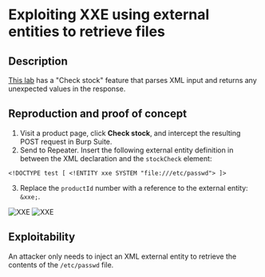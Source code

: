# Exploiting XXE using external entities to retrieve files

## Description

[This lab](https://portswigger.net/web-security/xxe/lab-exploiting-xxe-to-retrieve-files) has a "Check stock" feature that parses XML input and returns any unexpected values in the response.

## Reproduction and proof of concept

1. Visit a product page, click **Check stock**, and intercept the resulting POST request in Burp Suite.
2. Send to Repeater. Insert the following external entity definition in between the XML declaration and the `stockCheck` element:

```text
<!DOCTYPE test [ <!ENTITY xxe SYSTEM "file:///etc/passwd"> ]>
```

3. Replace the ``productId`` number with a reference to the external entity: ``&xxe;``. 

![XXE](/_static/images/xxe1.png)
![XXE](/_static/images/xxe2.png)

## Exploitability

An attacker only needs to inject an XML external entity to retrieve the contents of the `/etc/passwd` file. 
